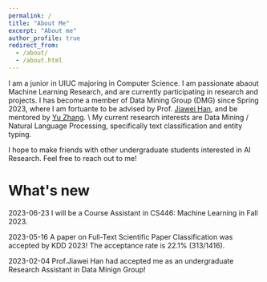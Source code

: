 ```yaml
---
permalink: /
title: "About Me"
excerpt: "About me"
author_profile: true
redirect_from: 
  - /about/
  - /about.html
---
```


I am a junior in UIUC majoring in Computer Science.
I am passionate abaout Machine Learning Research, and are currently participating in research and projects.
I has become a member of Data Mining Group (DMG) since Spring 2023, where I am fortuante to be advised by Prof. [Jiawei Han](http://hanj.cs.illinois.edu/), and be mentored by [Yu Zhang](https://yuzhimanhua.github.io/). \\
My current research interests are Data Mining / Natural Language Processing, specifically text classification and entity typing. 

I hope to make friends with other undergraduate students interested in AI Research. Feel free to reach out to me! 

What's new
======
2023-06-23 I will be a Course Assistant in CS446: Machine Learning in Fall 2023.

2023-05-16 A paper on Full-Text Scientific Paper Classification was accepted by KDD 2023! The acceptance rate is 22.1% (313/1416).

2023-02-04  Prof.Jiawei Han had accepted me as an undergraduate Research Assistant in Data Minign Group! 
